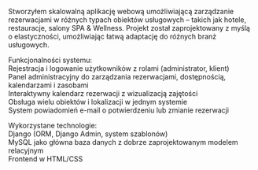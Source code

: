 Stworzyłem skalowalną aplikację webową umożliwiającą zarządzanie rezerwacjami w różnych typach obiektów usługowych – takich jak hotele, restauracje, salony SPA & Wellness. Projekt został zaprojektowany z myślą o elastyczności, umożliwiając łatwą adaptację do różnych branż usługowych.

Funkcjonalności systemu:
<br>Rejestracja i logowanie użytkowników z rolami (administrator, klient)
<br>Panel administracyjny do zarządzania rezerwacjami, dostępnością, kalendarzami i zasobami
<br>Interaktywny kalendarz rezerwacji z wizualizacją zajętości
<br>Obsługa wielu obiektów i lokalizacji w jednym systemie
<br>System powiadomień e-mail o potwierdzeniu lub zmianie rezerwacji

Wykorzystane technologie:
<br>Django (ORM, Django Admin, system szablonów)
<br>MySQL jako główna baza danych z dobrze zaprojektowanym modelem relacyjnym
<br>Frontend w HTML/CSS
